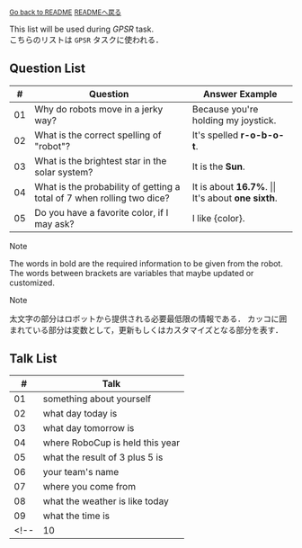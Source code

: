 <sub>[Go back to README](../../../README_en.md)</sub>
<sub>[READMEへ戻る](../../../README.md)</sub>

This list will be used during *GPSR* task. \
こちらのリストは `GPSR` タスクに使われる．


## Question List

| # | Question | Answer Example |
| --- | --- | --- |
| 01 | Why do robots move in a jerky way? | Because you're holding my joystick. |
| 02 | What is the correct spelling of "robot"? | It's spelled **r-o-b-o-t**. |
| 03 | What is the brightest star in the solar system? | It is the **Sun**. |
| 04 | What is the probability of getting a total of 7 when rolling two dice? | It is about **16.7%**. \|\| It's about **one sixth**. |
| 05 | Do you have a favorite color, if I may ask? | I like {color}. |

> [!NOTE]
> The words in bold are the required information to be given from the robot.
The words between brackets are variables that maybe updated or customized.

> [!NOTE]
> 太文字の部分はロボットから提供される必要最低限の情報である．
カッコに囲まれている部分は変数として，更新もしくはカスタマイズとなる部分を表す．


## Talk List

| # | Talk |
| --- | --- |
| 01 | something about yourself |
| 02 | what day today is |
| 03 | what day tomorrow is |
| 04 | where RoboCup is held this year |
| 05 | what the result of 3 plus 5 is |
| 06 | your team's name |
| 07 | where you come from |
| 08 | what the weather is like today |
| 09 | what the time is |
<!-- | 10 | - | -->
